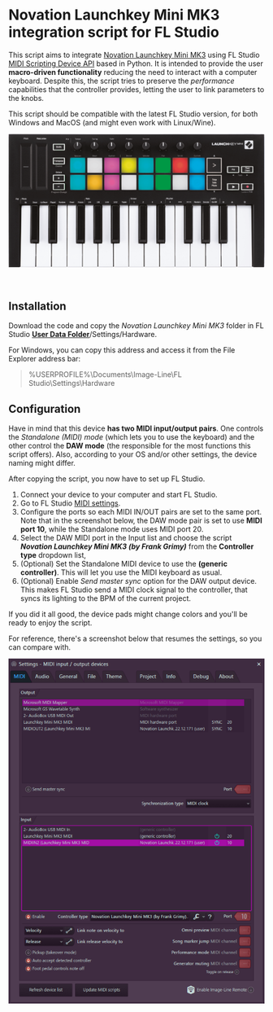 # Novation Launchkey Mini MK3 integration script for FL Studio

This script aims to integrate [Novation Launchkey Mini MK3](https://novationmusic.com/es/keys/launchkey-mini) using FL Studio [MIDI Scripting Device API](https://www.image-line.com/fl-studio-learning/fl-studio-online-manual/html/midi_scripting.htm) based in Python. It is intended to provide the user __macro-driven functionality__ reducing the need to interact with a computer keyboard.
Despite this, the script tries to preserve the _performance_ capabilities that the controller provides, letting the user to link parameters to the knobs.

This script should be compatible with the latest FL Studio version, for both Windows and MacOS (and might even work with Linux/Wine).

![Launchkey Mini MK3 front image](Launchkey%20Mini%20MK3.png)

&nbsp;

## Installation

Download the code and copy the _Novation Launchkey Mini MK3_ folder in FL Studio [__User Data Folder__](https://www.image-line.com/fl-studio-learning/fl-studio-online-manual/html/envsettings_files.htm#userdata)/Settings/Hardware.

For Windows, you can copy this address and access it from the File Explorer address bar:
> %USERPROFILE%\Documents\Image-Line\FL Studio\Settings\Hardware

## Configuration

Have in mind that this device __has two MIDI input/output pairs__. One controls the _Standalone (MIDI) mode_ (which lets you to use the keyboard) and the other control the __DAW mode__ (the responsible for the most functions this script offers).
Also, according to your OS and/or other settings, the device naming might differ.

After copying the script, you now have to set up FL Studio.

1. Connect your device to your computer and start FL Studio.
2. Go to FL Studio [MIDI settings](https://www.image-line.com/fl-studio-learning/fl-studio-online-manual/html/envsettings_midi.htm).
3. Configure the ports so each MIDI IN/OUT pairs are set to the same port. Note that in the screenshot below, the DAW mode pair is set to use __MIDI port 10__, while the Standalone mode uses MIDI port 20.
4. Select the DAW MIDI port in the Input list and choose the script ___Novation Launchkey Mini MK3 (by Frank Grimy)___ from the __Controller type__ dropdown list,
5. (Optional) Set the Standalone MIDI device to use the __(generic controller)__. This will let you use the MIDI keyboard as usual.
6. (Optional) Enable _Send master sync_ option for the DAW output device. This makes FL Studio send a MIDI clock signal to the controller, that syncs its lighting to the BPM of the current project.

If you did it all good, the device pads might change colors and you'll be ready to enjoy the script.

For reference, there's a screenshot below that resumes the settings, so you can compare with.

![Suggested MIDI settings](Suggested%20MIDI%20settings.png)
